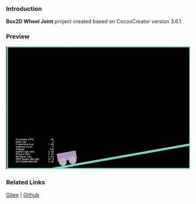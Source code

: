 ### Introduction
**Box2D Wheel Joint** project created based on CocosCreator version 3.6.1

### Preview
![image](../../../gif/202211/2022110322.gif)

### Related Links
[Gitee](https://gitee.com/mirrors_cocos-creator/cocos-example-physics/tree/v3.x/2d/box2d/assets/cases/example/joints) | [Github](https://github.com/cocos/cocos-example-physics/tree/v3.x/2d/box2d/assets/cases/example/joints)